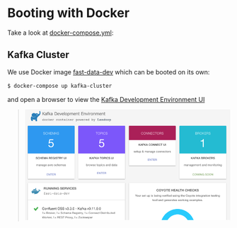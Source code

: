 # Booting with Docker

Take a look at [docker-compose.yml](../docker-compose.yml):

## Kafka Cluster

We use Docker image [fast-data-dev](https://github.com/Landoop/fast-data-dev) which can be booted on its own:

```bash
$ docker-compose up kafka-cluster
```

and open a browser to view the [Kafka Development Environment UI](http://localhost:3030)

> ![UI](images/ui.png)
